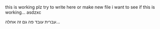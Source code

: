 this is working plz try to write here or make new file i want to see if this is working...
  asdzxc

עברית עובד פה גם זה אחלה...
